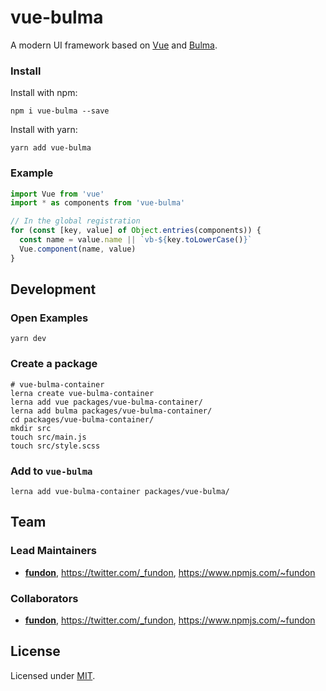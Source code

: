 # vue-bulma

A modern UI framework based on [Vue] and [Bulma].

### Install

Install with npm:

```
npm i vue-bulma --save
```

Install with yarn:

```
yarn add vue-bulma
```

### Example

```js
import Vue from 'vue'
import * as components from 'vue-bulma'

// In the global registration
for (const [key, value] of Object.entries(components)) {
  const name = value.name || `vb-${key.toLowerCase()}`
  Vue.component(name, value)
}
```

## Development

### Open Examples

```
yarn dev
```

### Create a package

```
# vue-bulma-container
lerna create vue-bulma-container
lerna add vue packages/vue-bulma-container/
lerna add bulma packages/vue-bulma-container/
cd packages/vue-bulma-container/
mkdir src
touch src/main.js
touch src/style.scss
```

### Add to `vue-bulma`

```
lerna add vue-bulma-container packages/vue-bulma/
```

## Team

### Lead Maintainers

- [**fundon**](https://github.com/fundon), <https://twitter.com/_fundon>, <https://www.npmjs.com/~fundon>

### Collaborators

- [**fundon**](https://github.com/fundon), <https://twitter.com/_fundon>, <https://www.npmjs.com/~fundon>

## License

Licensed under [MIT](./LICENSE).

[vue]: https://vuejs.org
[bulma]: https://bulma.io
